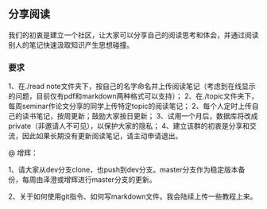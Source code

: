 ##  分享阅读

我们的初衷是建立一个社区，让大家可以分享自己的阅读思考和体会，并通过阅读别人的笔记快速汲取知识产生思想碰撞。

### 要求
1、在./read note文件夹下，按自己的名字命名并上传阅读笔记（考虑到在线显示的问题，目前仅有pdf和markdown两种格式可以支持）；
2、在./topic文件夹下，每周seminar作论文分享的同学上传特定topic的阅读笔记；
2、每个人定时上传自己的读书笔记，按周更新；鼓励大家按日更新；
3、试用一个月后，数据库将改成private（非邀请人不可见），以保护大家的隐私；
4、建立该群的初衷是分享和交流，因此如果长期没有更新阅读笔记，请主动申请退出。



@ 增辉： 

1、请大家从dev分支clone，也push到dev分支。master分支作为稳定版本备份，每周由泽澄或增辉进行master分支的更新。

2、关于如何使用git指令、如何写markdown文件。我会陆续上传一些教程上来。

